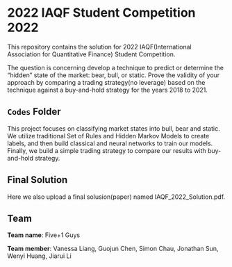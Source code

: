 # 2022 IAQF Student Competition 2022
This repository contains the solution for 2022 IAQF(International Association for Quantitative Finance) Student Competition.

The question is concerning develop a technique to predict or determine the “hidden” state of the market: bear, bull, or static. Prove the validity of your approach by comparing a trading strategy(no leverage) based on the technique against a buy-and-hold strategy for the years 2018 to 2021.

## `Codes` Folder
This project focuses on classifying market states into bull, bear and static. We utilize traditional Set of Rules and Hidden Markov Models to create labels, and then build classical and neural networks to train our models. Finally, we build a simple trading strategy to compare our results with buy-and-hold strategy.


## Final Solution
Here we also upload a final solusion(paper) named IAQF_2022_Solution.pdf.

## Team
**Team name**: Five+1 Guys

**Team member**: Vanessa Liang, Guojun Chen, Simon Chau, Jonathan Sun, Wenyi Huang, Jiarui Li



